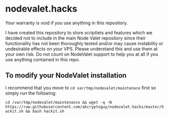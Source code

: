 # nodevalet.hacks
Your warranty is void if you use anything in this repository.

I have created this repository to store scriptlets and features which we decided not to include in the main Node Valet repository since their functionality has not been thoroughly tested and/or may cause instability or undesirable effects on your VPS.  Please understand this and use them at your own risk.  Do not count on NodeValet support to help you at all if you use anything contained in this repo.

## To modify your NodeValet installation
I recommend that you move to `cd var/tmp/nodevalet/maintenace` first so simply run the following:

``cd /var/tmp/nodevalet/maintenance && wget -q -N https://raw.githubusercontent.com/akcryptoguy/nodevalet.hacks/master/hackit.sh && bash hackit.sh``
